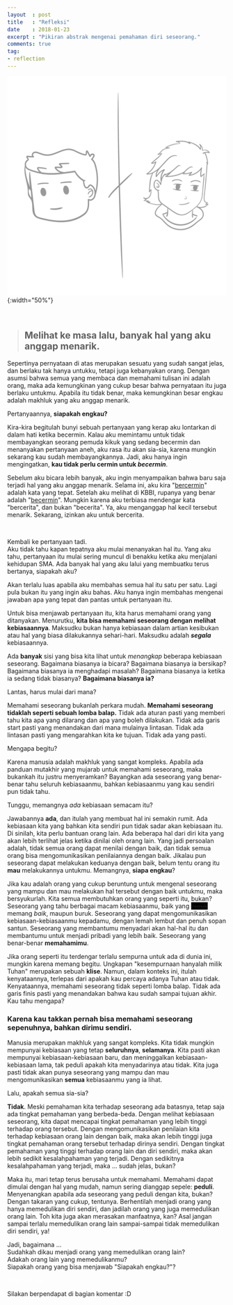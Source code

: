 ```yaml
---
layout  : post
title   : "Refleksi"
date    : 2018-01-23
excerpt : "Pikiran abstrak mengenai pemahaman diri seseorang."
comments: true
tag:
- reflection
---
```



![Refleksi](/assets/img/posts/2018/refleksi.svg){:width="50%"}

<br>


> ## Melihat ke masa lalu, banyak hal yang aku anggap menarik.

Sepertinya pernyataan di atas merupakan sesuatu yang sudah sangat jelas,
dan berlaku tak hanya untukku, tetapi juga kebanyakan orang. Dengan
asumsi bahwa semua yang membaca dan memahami tulisan ini adalah orang,
maka ada kemungkinan yang cukup besar bahwa pernyataan itu juga berlaku
untukmu. Apabila itu tidak benar, maka kemungkinan besar engkau adalah
makhluk yang aku anggap menarik.

Pertanyaannya, **siapakah engkau?**

Kira-kira begitulah bunyi sebuah pertanyaan yang kerap aku lontarkan
di dalam hati ketika becermin. Kalau aku memintamu untuk tidak
membayangkan seorang pemuda kikuk yang sedang becermin dan menanyakan
pertanyaan aneh, aku rasa itu akan sia-sia, karena mungkin sekarang
kau sudah membayangkannya. Jadi, aku hanya ingin mengingatkan,
**kau tidak perlu cermin untuk *becermin***.

Sebelum aku bicara lebih banyak, aku ingin menyampaikan bahwa baru saja
terjadi hal yang aku anggap menarik. Selama ini, aku kira
"[bercermin](https://kbbi.kemdikbud.go.id/entri/bercermin)"
adalah kata yang tepat. Setelah aku melihat di KBBI, rupanya yang benar
adalah "[becermin](https://kbbi.kemdikbud.go.id/entri/becermin)".
Mungkin karena aku terbiasa mendengar kata "bercerita",
dan bukan "becerita". Ya, aku menganggap hal kecil tersebut menarik.
Sekarang, izinkan aku untuk bercerita.

<br>

Kembali ke pertanyaan tadi.  
Aku tidak tahu kapan tepatnya aku mulai menanyakan hal itu. Yang aku tahu,
pertanyaan itu mulai sering muncul di benakku ketika aku menjalani
kehidupan SMA. Ada banyak hal yang aku lalui yang membuatku terus bertanya,
siapakah aku?

Akan terlalu luas apabila aku membahas semua hal itu satu per satu.
Lagi pula bukan itu yang ingin aku bahas. Aku hanya ingin membahas
mengenai jawaban apa yang tepat dan pantas untuk pertanyaan itu.

Untuk bisa menjawab pertanyaan itu, kita harus memahami orang
yang ditanyakan. Menurutku, **kita bisa memahami seseorang dengan melihat
kebiasaannya**. Maksudku bukan hanya kebiasaan dalam artian kesibukan
atau hal yang biasa dilakukannya sehari-hari. Maksudku adalah ***segala***
kebiasaannya.

Ada **banyak** sisi yang bisa kita lihat untuk *menangkap* beberapa
kebiasaan seseorang. Bagaimana biasanya ia bicara? Bagaimana biasanya
ia bersikap? Bagaimana biasanya ia menghadapi masalah? Bagaimana biasanya
ia ketika ia sedang tidak biasanya? **Bagaimana biasanya ia?**

Lantas, harus mulai dari mana?

Memahami seseorang bukanlah perkara mudah. **Memahami seseorang tidaklah
seperti sebuah lomba balap.** Tidak ada aturan pasti yang memberi tahu
kita apa yang dilarang dan apa yang boleh dilakukan. Tidak ada garis
start pasti yang menandakan dari mana mulainya lintasan. Tidak ada
lintasan pasti yang mengarahkan kita ke tujuan. Tidak ada yang pasti.

Mengapa begitu?

Karena manusia adalah makhluk yang sangat kompleks. Apabila ada panduan
mutakhir yang mujarab untuk memahami seseorang, maka bukankah itu justru
menyeramkan? Bayangkan ada seseorang yang benar-benar tahu seluruh
kebiasaanmu, bahkan kebiasaanmu yang kau sendiri pun tidak tahu.

Tunggu, memangnya *ada* kebiasaan semacam itu?

Jawabannya **ada**, dan itulah yang membuat hal ini semakin rumit.
Ada kebiasaan kita yang bahkan kita sendiri pun tidak sadar akan
kebiasaan itu. Di sinilah, kita perlu bantuan orang lain. Ada
beberapa hal dari diri kita yang akan lebih terlihat jelas
ketika dinilai oleh orang lain. Yang jadi persoalan adalah,
tidak semua orang dapat menilai dengan baik, dan tidak semua
orang bisa mengomunikasikan penilaiannya dengan baik. Jikalau pun
seseorang dapat melakukan keduanya dengan baik, belum tentu orang
itu **mau** melakukannya untukmu. Memangnya, **siapa engkau**?

Jika kau adalah orang yang cukup beruntung untuk mengenal seseorang yang
mampu dan mau melakukan hal tersebut dengan baik untukmu, maka bersyukurlah.
Kita semua membutuhkan orang yang seperti itu, bukan? Seseorang yang tahu
berbagai macam kebiasaanmu, baik yang <a style="background-color:black">~~buruk~~</a>
memang *baik*, maupun buruk.
Seseorang yang dapat mengomunikasikan kebiasaan-kebiasaanmu kepadamu, dengan
lemah lembut dan penuh sopan santun. Seseorang yang membantumu menyadari akan
hal-hal itu dan membantumu untuk menjadi pribadi yang lebih baik. Seseorang
yang benar-benar **memahamimu**.

Jika orang seperti itu terdengar terlalu sempurna untuk ada di dunia ini,
mungkin karena memang begitu. Ungkapan "kesempurnaan hanyalah milik Tuhan"
merupakan sebuah **klise**. Namun, dalam konteks ini, itulah kenyataannya,
terlepas dari apakah kau percaya adanya Tuhan atau tidak. Kenyataannya,
memahami seseorang tidak seperti lomba balap. Tidak ada garis finis pasti
yang menandakan bahwa kau sudah sampai tujuan akhir. Kau tahu mengapa?

### Karena kau takkan pernah bisa memahami seseorang sepenuhnya, bahkan dirimu sendiri.

Manusia merupakan makhluk yang sangat kompleks. Kita tidak mungkin mempunyai
kebiasaan yang tetap **seluruhnya**, **selamanya**. Kita pasti akan mempunyai
kebiasaan-kebiasaan baru, dan meninggalkan kebiasaan-kebiasaan lama,
tak peduli apakah kita menyadarinya atau tidak. Kita juga pasti tidak akan
punya seseorang yang mampu dan mau mengomunikasikan **semua** kebiasaanmu
yang ia lihat.

Lalu, apakah semua sia-sia?

**Tidak**. Meski pemahaman kita terhadap seseorang ada batasnya, tetap saja ada
tingkat pemahaman yang berbeda-beda. Dengan melihat kebiasaan seseorang,
kita dapat mencapai tingkat pemahaman yang lebih tinggi terhadap orang
tersebut. Dengan mengomunikasikan penilaian kita terhadap kebiasaan orang
lain dengan baik, maka akan lebih tinggi juga tingkat pemahaman orang
tersebut terhadap dirinya sendiri. Dengan tingkat pemahaman yang tinggi
terhadap orang lain dan diri sendiri, maka akan lebih sedikit
kesalahpahaman yang terjadi. Dengan sedikitnya kesalahpahaman yang terjadi,
maka ... sudah jelas, bukan?

Maka itu, mari tetap terus berusaha untuk memahami. Memahami dapat
dimulai dengan hal yang mudah, namun sering dianggap sepele: **peduli**.
Menyenangkan apabila ada seseorang yang peduli dengan kita, bukan?
Dengan takaran yang cukup, tentunya. Berhentilah menjadi orang yang
hanya memedulikan diri sendiri, dan jadilah orang yang juga memedulikan
orang lain. Toh kita juga akan merasakan manfaatnya, kan? Asal jangan
sampai terlalu memedulikan orang lain sampai-sampai tidak memedulikan
diri sendiri, ya!

Jadi, bagaimana ...  
Sudahkah dikau menjadi orang yang memedulikan orang lain?  
Adakah orang lain yang memedulikanmu?  
Siapakah orang yang bisa menjawab "Siapakah engkau?"?

<a style="color:white;">Siapakah aku?</a>

Silakan berpendapat di bagian komentar :D
